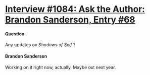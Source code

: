 # [Interview #1084: Ask the Author: Brandon Sanderson, Entry #68](https://www.theoryland.com/intvmain.php?i=1084#68)

#### Question

Any updates on
*Shadows of Self*
?

#### Brandon Sanderson

Working on it right now, actually. Maybe out next year.

